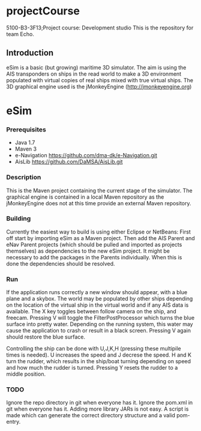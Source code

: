 projectCourse
=============

5100-B3-3F13;Project course: Development studio
This is the repository for team Echo.

## Introduction ##

eSim is a basic (but growing) maritime 3D simulator. The aim is using the AIS transponders on ships in the read world to make a 3D environment populated with virtual copies of real ships mixed with
true virtual ships. The 3D graphical engine used is the jMonkeyEngine (http://jmonkeyengine.org)

# eSim #

### Prerequisites ###

* Java 1.7
* Maven 3
* e-Navigation https://github.com/dma-dk/e-Navigation.git
* AisLib https://github.com/DaMSA/AisLib.git

### Description ###

This is the Maven project containing the current stage of the simulator. The graphical engine is contained in a local Maven repository as the jMonkeyEngine does not at this time provide an external Maven repository.

### Building ###

Currently the easiest way to build is using either Eclipse or NetBeans:
First off start by importing eSim as a Maven project. Then add the AIS Parent and eNav Parent projects (which should be pulled and imported as projects themselves) as dependencies to the new eSim project. It might be necessary to add the packages in the Parents individually. When this is done the dependencies should be resolved.

### Run ###
If the application runs correctly a new window should appear, with a blue plane and a skybox.
The world may be populated by other ships depending on the location of the virtual ship in the virtual world and if any AIS data is available. 
The X key toggles between follow camera on the ship, and freecam. Pressing V will toggle the FilterPostProcessor which turns the blue surface into pretty water.
Depending on the running system, this water may cause the application to crash or result in a black screen. Pressing V again should restore the blue surface. 

Controlling the ship can be done with U,J,K,H (pressing these multipile times is needed).
U increases the speed and J decrese the speed. H and K turn the rudder, which results in the ship/boat turning depending on speed and how much the rudder is turned.
Pressing Y resets the rudder to a middle position.

### TODO ###

Ignore the repo directory in git when everyone has it.
Ignore the pom.xml in git when everyone has it.
Adding more library JARs is not easy. A script is made which can generate the
correct directory structure and a valid pom-entry.
